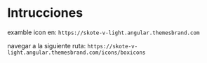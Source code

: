 # Intrucciones

examble icon en: `https://skote-v-light.angular.themesbrand.com`

navegar a la siguiente ruta: `https://skote-v-light.angular.themesbrand.com/icons/boxicons`
